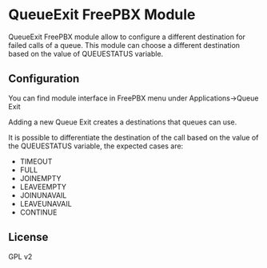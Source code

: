 # QueueExit FreePBX Module
QueueExit FreePBX module allow to configure a different destination for failed calls of a queue.
This module can choose a different destination based on the value of QUEUESTATUS variable.

## Configuration

You can find module interface in FreePBX menu under Applications->Queue Exit

Adding a new Queue Exit creates a destinations that queues can use.

It is possible to differentiate the destination of the call based on the value of the QUEUESTATUS variable, the expected cases are:

- TIMEOUT
- FULL
- JOINEMPTY
- LEAVEEMPTY
- JOINUNAVAIL
- LEAVEUNAVAIL
- CONTINUE

## License

GPL v2
